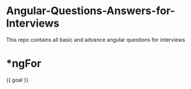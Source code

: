 # Angular-Questions-Answers-for-Interviews
This repo contains all basic and advance angular questions for interviews

# *ngFor

<p class="life-container" *ngFor="let goal of goals">
  {{ goal }}
</p>

